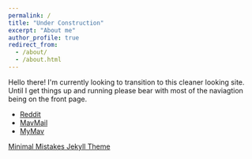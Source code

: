 ```yaml
---
permalink: /
title: "Under Construction"
excerpt: "About me"
author_profile: true
redirect_from: 
  - /about/
  - /about.html
---
```


Hello there! I'm currently looking to transition to this cleaner looking site. Until I get things up and running please bear with most of the naviagtion being on the front page.

* [Reddit](reddit.com "Reddit")
* [MavMail](http://www.outlook.com/mavs.uta.edu "MavMail")
* [MyMav](https://www.uta.edu/mymav/ "MyMav")


[Minimal Mistakes Jekyll Theme](https://mmistakes.github.io/minimal-mistakes/)
